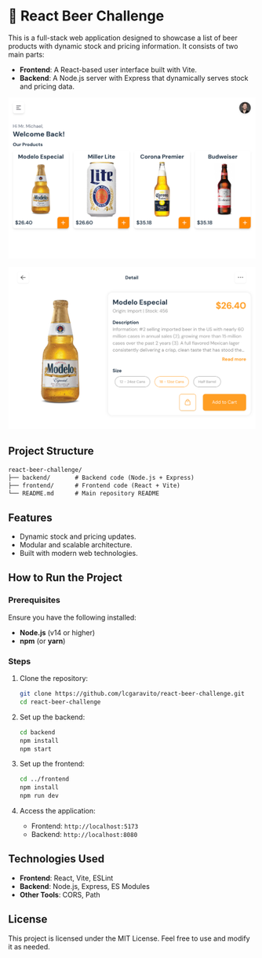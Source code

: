 # 🍺 React Beer Challenge

This is a full-stack web application designed to showcase a list of beer products with dynamic stock and pricing information. It consists of two main parts:

- **Frontend**: A React-based user interface built with Vite.
- **Backend**: A Node.js server with Express that dynamically serves stock and pricing data.

![Product Listing Page Desktop](https://raw.githubusercontent.com/lcgaravito/react-beer-challenge/refs/heads/main/PLP-screenshot.png "Product Listing Page Desktop")

![Product Details Page Desktop](https://raw.githubusercontent.com/lcgaravito/react-beer-challenge/refs/heads/main/PDP-screenshot.png "Product Details Page Desktop")

## Project Structure

```
react-beer-challenge/
├── backend/       # Backend code (Node.js + Express)
├── frontend/      # Frontend code (React + Vite)
└── README.md      # Main repository README
```

## Features

- Dynamic stock and pricing updates.
- Modular and scalable architecture.
- Built with modern web technologies.

## How to Run the Project

### Prerequisites

Ensure you have the following installed:

- **Node.js** (v14 or higher)
- **npm** (or **yarn**)

### Steps

1. Clone the repository:

   ```bash
   git clone https://github.com/lcgaravito/react-beer-challenge.git
   cd react-beer-challenge
   ```

2. Set up the backend:

   ```bash
   cd backend
   npm install
   npm start
   ```

3. Set up the frontend:

   ```bash
   cd ../frontend
   npm install
   npm run dev
   ```

4. Access the application:
   - Frontend: `http://localhost:5173`
   - Backend: `http://localhost:8080`

## Technologies Used

- **Frontend**: React, Vite, ESLint
- **Backend**: Node.js, Express, ES Modules
- **Other Tools**: CORS, Path

## License

This project is licensed under the MIT License. Feel free to use and modify it as needed.
